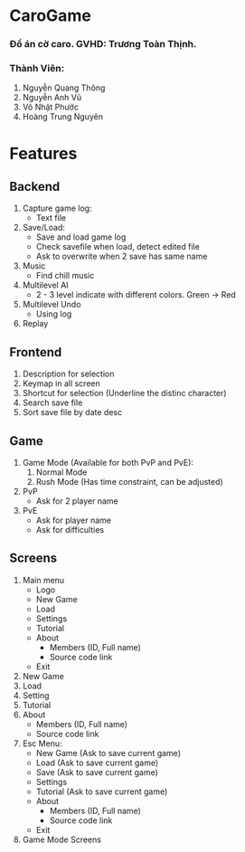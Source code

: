 # CaroGame

### Đồ án cờ caro. GVHD: Trương Toàn Thịnh.

### Thành Viên:

1. Nguyễn Quang Thông
1. Nguyễn Anh Vũ
1. Võ Nhật Phước
1. Hoàng Trung Nguyên

# Features

## Backend

1. Capture game log:
   - Text file
1. Save/Load:
   - Save and load game log
   - Check savefile when load, detect edited file
   - Ask to overwrite when 2 save has same name
1. Music
   - Find chill music
1. Multilevel AI
   - 2 - 3 level indicate with different colors. Green -> Red
1. Multilevel Undo
   - Using log
1. Replay
## Frontend

1. Description for selection
1. Keymap in all screen
1. Shortcut for selection (Underline the distinc character)
1. Search save file
1. Sort save file by date desc

## Game

1. Game Mode (Available for both PvP and PvE):
   1. Normal Mode
   1. Rush Mode (Has time constraint, can be adjusted)
1. PvP
   - Ask for 2 player name
1. PvE
   - Ask for player name
   - Ask for difficulties

## Screens

1. Main menu
   - Logo
   - New Game
   - Load
   - Settings
   - Tutorial
   - About
     - Members (ID, Full name)
     - Source code link
   - Exit
1. New Game
1. Load
1. Setting
1. Tutorial
1. About
   - Members (ID, Full name)
   - Source code link
1. Esc Menu:
   - New Game (Ask to save current game)
   - Load (Ask to save current game)
   - Save (Ask to save current game)
   - Settings
   - Tutorial (Ask to save current game)
   - About
     - Members (ID, Full name)
     - Source code link
   - Exit
1. Game Mode Screens
